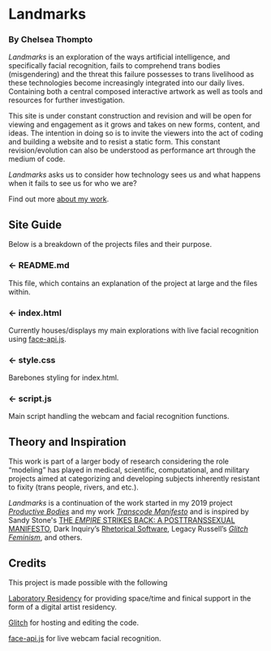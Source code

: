 # Landmarks
### By Chelsea Thompto

*Landmarks* is an exploration of the ways artificial intelligence, and specifically facial recognition, fails to comprehend trans bodies (misgendering) and the threat this failure possesses to trans livelihood as these technologies become increasingly integrated into our daily lives. Containing both a central composed interactive artwork as well as tools and resources for further investigation. 

This site is under constant construction and revision and will be open for viewing and engagement as it grows and takes on new forms, content, and ideas. The intention in doing so is to invite the viewers into the act of coding and building a website and to resist a static form. This constant revision/evolution can also be understood as performance art through the medium of code. 

*Landmarks* asks us to consider how technology sees us and what happens when it fails to see us for who we are?

Find out more [about my work](https://www.chelsea.technology).


## Site Guide
Below is a breakdown of the projects files and their purpose.

### ← README.md

This file, which contains an explanation of the project at large and the files within.

### ← index.html

Currently houses/displays my main explorations with live facial recognition using [face-api.js](https://github.com/justadudewhohacks/face-api.js/).

### ← style.css

Barebones styling for index.html.

### ← script.js

Main script handling the webcam and facial recognition functions.


## Theory and Inspiration
This work is part of a larger body of research considering the role “modeling” has played in medical, scientific, computational, and military projects aimed at categorizing and developing subjects inherently resistant to fixity (trans people, rivers, and etc.). 

*Landmarks* is a continuation of the work started in my 2019 project [*Productive Bodies*](https://www.chelseathompto.com/productive-bodies) and my work [*Transcode Manifesto*](https://www.chelseathompto.com/transcode-manifesto) and is inspired by Sandy Stone's [THE *EMPIRE* STRIKES BACK: A POSTTRANSSEXUAL MANIFESTO](https://sandystone.com/empire-strikes-back.pdf), Dark Inquiry’s [Rhetorical Software](https://thenewinquiry.com/dark-inquiry/), Legacy Russell’s [*Glitch Feminism*](https://www.versobooks.com/books/3668-glitch-feminism), and others. 


## Credits
This project is made possible with the following

[Laboratory Residency](https://residency.laboratoryspokane.com/) for providing space/time and finical support in the form of a digital artist residency.

[Glitch](https://glitch.com/) for hosting and editing the code.

[face-api.js](https://github.com/justadudewhohacks/face-api.js/) for live webcam facial recognition.
